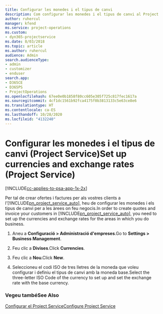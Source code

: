 ```yaml
---
title: Configurar les monedes i el tipus de canvi
description: Com configurar les monedes i el tipus de canvi al Project Service
author: ruhercul
manager: kfend
ms.service: project-operations
ms.custom:
- dyn365-projectservice
ms.date: 8/03/2018
ms.topic: article
ms.author: ruhercul
audience: Admin
search.audienceType:
- admin
- customizer
- enduser
search.app:
- D365CE
- D365PS
- ProjectOperations
ms.openlocfilehash: 67ee0e0b1858f80cc605e305f725c817fec1617a
ms.sourcegitcommit: 4cf1dc1561b92fca4175f0b3813133c5e63ce8e6
ms.translationtype: HT
ms.contentlocale: ca-ES
ms.lasthandoff: 10/28/2020
ms.locfileid: "4132240"
---
```

# <a name="set-up-currencies-and-exchange-rates-project-service"></a><span data-ttu-id="7fcec-103">Configurar les monedes i el tipus de canvi (Project Service)</span><span class="sxs-lookup"><span data-stu-id="7fcec-103">Set up currencies and exchange rates (Project Service)</span></span>

[!INCLUDE[cc-applies-to-psa-app-1x-2x](../includes/cc-applies-to-psa-app-1x-2x.md)]

<span data-ttu-id="7fcec-104">Per tal de crear ofertes i factures per als vostres clients a l'[!INCLUDE[pn_project_service_auto](../includes/pn-project-service-auto.md)], heu de configurar les monedes i els tipus de canvi per a les àrees on feu negocis.</span><span class="sxs-lookup"><span data-stu-id="7fcec-104">In order to create quotes and invoice your customers in [!INCLUDE[pn_project_service_auto](../includes/pn-project-service-auto.md)], you need to set up the currencies and exchange rates for the areas in which you do business.</span></span>  
  
1.  <span data-ttu-id="7fcec-105">Aneu a **Configuració > Administració d'empreses**.</span><span class="sxs-lookup"><span data-stu-id="7fcec-105">Go to **Settings > Business Management**.</span></span>  
  
2.  <span data-ttu-id="7fcec-106">Feu clic a **Divises**.</span><span class="sxs-lookup"><span data-stu-id="7fcec-106">Click **Currencies**.</span></span>  
  
3.  <span data-ttu-id="7fcec-107">Feu clic a **Nou**.</span><span class="sxs-lookup"><span data-stu-id="7fcec-107">Click **New**.</span></span>  
  
4.  <span data-ttu-id="7fcec-108">Seleccioneu el codi ISO de tres lletres de la moneda que voleu configurar i definiu el tipus de canvi amb la moneda base.</span><span class="sxs-lookup"><span data-stu-id="7fcec-108">Select the three-letter ISO Code of the currency to set up and set the exchange rate with the base currency.</span></span>  
  
### <a name="see-also"></a><span data-ttu-id="7fcec-109">Vegeu també</span><span class="sxs-lookup"><span data-stu-id="7fcec-109">See Also</span></span>  
 [<span data-ttu-id="7fcec-110">Configurar el Project Service</span><span class="sxs-lookup"><span data-stu-id="7fcec-110">Configure Project Service</span></span>](../psa/configure.md)
